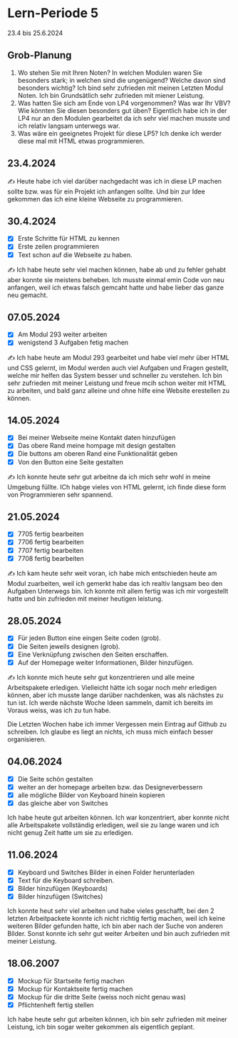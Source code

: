 # Lern-Periode 5

23.4 bis 25.6.2024

## Grob-Planung

1. Wo stehen Sie mit Ihren Noten? In welchen Modulen waren Sie besonders stark; in welchen sind die ungenügend? Welche davon sind besonders wichtig?
   Ich bind sehr zufrieden mit meinen Letzten Modul Noten. Ich bin Grundsätlich sehr zufrieden mit miener Leistung.
3. Was hatten Sie sich am Ende von LP4 vorgenommen? Was war Ihr VBV? Wie könnten Sie diesen besonders gut üben?
   Eigentlich habe ich in der LP4 nur an den Modulen gearbeitet da ich sehr viel machen musste und ich relativ langsam unterwegs war.
5. Was wäre ein geeignetes Projekt für diese LP5?
   Ich denke ich werder diese mal mit HTML etwas programmieren.

## 23.4.2024

✍️ Heute habe ich viel darüber nachgedacht was ich in diese LP machen sollte bzw. was für ein Projekt ich anfangen sollte. Und bin zur Idee gekommen das ich eine kleine Webseite zu programmieren.

## 30.4.2024

- [X] Erste Schritte für HTML zu kennen
- [X] Erste zeilen programmieren
- [X] Text schon auf die Webseite zu haben.

✍️ Ich habe heute sehr viel machen können, habe ab und zu fehler gehabt aber konnte sie meistens beheben. Ich musste einmal emin Code von neu anfangen, weil ich etwas falsch gemcaht hatte und habe lieber das ganze neu gemacht.

## 07.05.2024 

- [X] Am Modul 293 weiter arbeiten
- [X] wenigstend 3 Aufgaben fetig machen

✍️ Ich habe heute am Modul 293 gearbeitet und habe viel mehr über HTML und CSS gelernt, im Modul werden auch viel Aufgaben und Fragen gestellt, welche mir helfen das System besser und schneller zu verstehen. Ich bin sehr zufrieden mit meiner Leistung und freue mcih schon weiter mit HTML zu arbeiten, und bald ganz alleine und ohne hilfe eine Website erestellen zu können.

## 14.05.2024

- [X] Bei meiner Webseite meine Kontakt daten hinzufügen
- [X] Das obere Rand meine hompage mit design gestalten
- [X] Die buttons am oberen Rand eine Funktionalität geben
- [X] Von den Button eine Seite gestalten

✍️ Ich konnte heute sehr gut arbeitne da ich mich sehr wohl in meine Umgebung füllte. ICh habge vieles von HTML gelernt, ich finde diese form von Programmieren sehr spannend.

## 21.05.2024

- [X] 7705 fertig bearbeiten
- [X] 7706 fertig bearbeiten
- [X] 7707 fertig bearbeiten
- [X] 7708 fertig bearbeiten

✍️ Ich kam heute sehr weit voran, ich habe mich entschieden heute am Modul zuarbeiten, weil ich gemerkt habe das ich realtiv langsam beo den Aufgaben Unterwegs bin.
Ich konnte mit allem fertig was ich mir vorgestellt hatte und bin zufrieden mit meiner heutigen leistung.

## 28.05.2024
- [X] Für jeden Button eine eingen Seite coden (grob).
- [X] Die Seiten jeweils designen (grob).
- [X] Eine Verknüpfung zwischen den Seiten erschaffen.
- [X] Auf der Homepage weiter Informationen, Bilder hinzufügen.

✍️ Ich konnte mich heute sehr gut konzentrieren und alle meine Arbeitspakete erledigen. 
Vielleicht hätte ich sogar noch mehr erledigen können, aber ich musste lange darüber nachdenken, was als nächstes zu tun ist. 
Ich werde nächste Woche Ideen sammeln, damit ich bereits im Voraus weiss, was ich zu tun habe.

Die Letzten Wochen habe ich immer Vergessen mein Eintrag auf Github zu schreiben. Ich glaube es liegt an nichts, ich muss mich einfach besser organisieren.

## 04.06.2024

- [X] Die Seite schön gestalten
- [X] weiter an der homepage arbeiten bzw. das Designeverbessern
- [X] alle mögliche Bilder von Keyboard hinein kopieren
- [X] das gleiche aber von Switches

Ich habe heute gut arbeiten können. Ich war konzentriert, aber konnte nicht alle Arbeitspakete vollständig erledigen, weil sie zu lange waren und ich nicht genug Zeit hatte
um sie zu erledigen.

## 11.06.2024

- [X] Keyboard und Switches Bilder in einen Folder herunterladen
- [X] Text für die Keyboard schreiben.
- [X] Bilder hinzufügen (Keyboards)
- [X] Bilder hinzufügen (Switches)

Ich konnte heut sehr viel arbeiten und habe vieles geschafft, bei den  2 letzten Arbeitpackete konnte ich nicht richtig fertig machen, weil ich keine weiteren Bilder gefunden hatte, ich bin aber nach der Suche von anderen Bilder. Sonst konnte ich sehr gut weiter Arbeiten und bin auch zufrieden mit meiner Leistung.

## 18.06.2007

- [X] Mockup für Startseite fertig machen
- [X] Mockup für Kontaktseite fertig machen
- [X] Mockup für die dritte Seite (weiss noch nicht genau was)
- [X] Pflichtenheft fertig stellen

Ich habe heute sehr gut arbeiten können, ich bin sehr zufrieden mit meiner Leistung, ich bin sogar weiter gekommen als eigentlich geplant.

